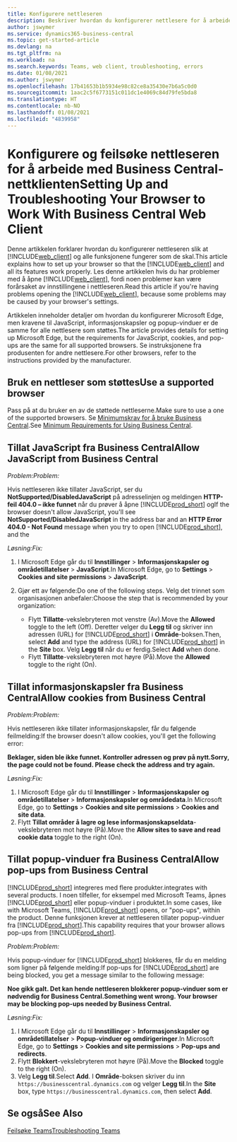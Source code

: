 ```yaml
---
title: Konfigurere nettleseren
description: Beskriver hvordan du konfigurerer nettlesere for å arbeide med Business Central og produkter som integreres med det.
author: jswymer
ms.service: dynamics365-business-central
ms.topic: get-started-article
ms.devlang: na
ms.tgt_pltfrm: na
ms.workload: na
ms.search.keywords: Teams, web client, troubleshooting, errors
ms.date: 01/08/2021
ms.author: jswymer
ms.openlocfilehash: 17b41653b1b5934e98c82ce8a35430e7b6a5c0d0
ms.sourcegitcommit: 1aac2c5f6773151c011dc1e4069c84d79fe5bda8
ms.translationtype: HT
ms.contentlocale: nb-NO
ms.lasthandoff: 01/08/2021
ms.locfileid: "4839958"
---
```

# <a name="setting-up-and-troubleshooting-your-browser-to-work-with-business-central-web-client"></a><span data-ttu-id="719e2-103">Konfigurere og feilsøke nettleseren for å arbeide med Business Central-nettklienten</span><span class="sxs-lookup"><span data-stu-id="719e2-103">Setting Up and Troubleshooting Your Browser to Work With Business Central Web Client</span></span>

<span data-ttu-id="719e2-104">Denne artikkelen forklarer hvordan du konfigurerer nettleseren slik at [!INCLUDE[web_client](includes/web_client.md)] og alle funksjonene fungerer som de skal.</span><span class="sxs-lookup"><span data-stu-id="719e2-104">This article explains how to set up your browser so that the [!INCLUDE[web_client](includes/web_client.md)] and all its features work properly.</span></span> <span data-ttu-id="719e2-105">Les denne artikkelen hvis du har problemer med å åpne [!INCLUDE[web_client](includes/web_client.md)], fordi noen problemer kan være forårsaket av innstillingene i nettleseren.</span><span class="sxs-lookup"><span data-stu-id="719e2-105">Read this article if you're having problems opening the [!INCLUDE[web_client](includes/web_client.md)], because some problems may be caused by your browser's settings.</span></span>

<span data-ttu-id="719e2-106">Artikkelen inneholder detaljer om hvordan du konfigurerer Microsoft Edge, men kravene til JavaScript, informasjonskapsler og popup-vinduer er de samme for alle nettlesere som støttes.</span><span class="sxs-lookup"><span data-stu-id="719e2-106">The article provides details for setting up Microsoft Edge, but the requirements for JavaScript, cookies, and pop-ups are the same for all supported browsers.</span></span> <span data-ttu-id="719e2-107">Se instruksjonene fra produsenten for andre nettlesere.</span><span class="sxs-lookup"><span data-stu-id="719e2-107">For other browsers, refer to the instructions provided by the manufacturer.</span></span>  

## <a name="use-a-supported-browser"></a><span data-ttu-id="719e2-108">Bruk en nettleser som støttes</span><span class="sxs-lookup"><span data-stu-id="719e2-108">Use a supported browser</span></span>

<span data-ttu-id="719e2-109">Pass på at du bruker en av de støttede nettleserne.</span><span class="sxs-lookup"><span data-stu-id="719e2-109">Make sure to use a one of the supported browsers.</span></span> <span data-ttu-id="719e2-110">Se [Minimumskrav for å bruke Business Central](product-requirements.md#recommended-browsers).</span><span class="sxs-lookup"><span data-stu-id="719e2-110">See [Minimum Requirements for Using Business Central](product-requirements.md#recommended-browsers).</span></span>  

## <a name="allow-javascript-from-business-central"></a><span data-ttu-id="719e2-111">Tillat JavaScript fra Business Central</span><span class="sxs-lookup"><span data-stu-id="719e2-111">Allow JavaScript from Business Central</span></span>

<span data-ttu-id="719e2-112">*Problem:*</span><span class="sxs-lookup"><span data-stu-id="719e2-112">*Problem:*</span></span>

<span data-ttu-id="719e2-113">Hvis nettleseren ikke tillater JavaScript, ser du **NotSupported/DisabledJavaScript** på adresselinjen og meldingen **HTTP-feil 404.0 – ikke funnet** når du prøver å åpne [!INCLUDE[prod_short](includes/prod_short.md)] og</span><span class="sxs-lookup"><span data-stu-id="719e2-113">If the browser doesn't allow JavaScript, you'll see **NotSupported/DisabledJavaScript** in the address bar and an **HTTP Error 404.0 - Not Found** message when you try to open [!INCLUDE[prod_short](includes/prod_short.md)], and the</span></span> 

<!-- http://localhost:8080/NotSupported/DisabledJavaScript HTTP Error 404.0 - Not Found
The resource you are looking for has been removed, had its name changed, or is temporarily unavailable. -->

<span data-ttu-id="719e2-114">*Løsning:*</span><span class="sxs-lookup"><span data-stu-id="719e2-114">*Fix:*</span></span>

1. <span data-ttu-id="719e2-115">I Microsoft Edge går du til **Innstillinger** > **Informasjonskapsler og områdetillatelser** > **JavaScript**.</span><span class="sxs-lookup"><span data-stu-id="719e2-115">In Microsoft Edge, go to **Settings** > **Cookies and site permissions** > **JavaScript**.</span></span>
2. <span data-ttu-id="719e2-116">Gjør ett av følgende:</span><span class="sxs-lookup"><span data-stu-id="719e2-116">Do one of the following steps.</span></span> <span data-ttu-id="719e2-117">Velg det trinnet som organisasjonen anbefaler:</span><span class="sxs-lookup"><span data-stu-id="719e2-117">Choose the step that is recommended by your organization:</span></span>

    - <span data-ttu-id="719e2-118">Flytt **Tillatte**-vekslebryteren mot venstre (Av).</span><span class="sxs-lookup"><span data-stu-id="719e2-118">Move the **Allowed** toggle to the left (Off).</span></span> <span data-ttu-id="719e2-119">Deretter velger du **Legg til** og skriver inn adressen (URL) for [!INCLUDE[prod_short](includes/prod_short.md)] i **Område**-boksen.</span><span class="sxs-lookup"><span data-stu-id="719e2-119">Then, select **Add** and type the address (URL) for [!INCLUDE[prod_short](includes/prod_short.md)] in the **Site** box.</span></span> <span data-ttu-id="719e2-120">Velg **Legg til** når du er ferdig.</span><span class="sxs-lookup"><span data-stu-id="719e2-120">Select **Add** when done.</span></span>
    - <span data-ttu-id="719e2-121">Flytt **Tillatte**-vekslebryteren mot høyre (På).</span><span class="sxs-lookup"><span data-stu-id="719e2-121">Move the **Allowed** toggle to the right (On).</span></span>

## <a name="allow-cookies-from-business-central"></a><span data-ttu-id="719e2-122">Tillat informasjonskapsler fra Business Central</span><span class="sxs-lookup"><span data-stu-id="719e2-122">Allow cookies from Business Central</span></span>

<span data-ttu-id="719e2-123">*Problem:*</span><span class="sxs-lookup"><span data-stu-id="719e2-123">*Problem:*</span></span>

<span data-ttu-id="719e2-124">Hvis nettleseren ikke tillater informasjonskapsler, får du følgende feilmelding:</span><span class="sxs-lookup"><span data-stu-id="719e2-124">If the browser doesn't allow cookies, you'll get the following error:</span></span>

<span data-ttu-id="719e2-125">**Beklager, siden ble ikke funnet. Kontroller adressen og prøv på nytt.**</span><span class="sxs-lookup"><span data-stu-id="719e2-125">**Sorry, the page could not be found. Please check the address and try again.**</span></span> 

<span data-ttu-id="719e2-126">*Løsning:*</span><span class="sxs-lookup"><span data-stu-id="719e2-126">*Fix:*</span></span>

1. <span data-ttu-id="719e2-127">I Microsoft Edge går du til **Innstillinger** > **Informasjonskapsler og områdetillatelser** > **Informasjonskapsler og områdedata**.</span><span class="sxs-lookup"><span data-stu-id="719e2-127">In Microsoft Edge, go to **Settings** > **Cookies and site permissions** > **Cookies and site data**.</span></span>
2. <span data-ttu-id="719e2-128">Flytt **Tillat områder å lagre og lese informasjonskapseldata**-vekslebryteren mot høyre (På).</span><span class="sxs-lookup"><span data-stu-id="719e2-128">Move the **Allow sites to save and read cookie data** toggle to the right (On).</span></span>  

## <a name="allow-pop-ups-from-business-central"></a><a name="popup"></a><span data-ttu-id="719e2-129">Tillat popup-vinduer fra Business Central</span><span class="sxs-lookup"><span data-stu-id="719e2-129">Allow pop-ups from Business Central</span></span>

[!INCLUDE[prod_short](includes/prod_short.md)] <span data-ttu-id="719e2-130">integreres med flere produkter.</span><span class="sxs-lookup"><span data-stu-id="719e2-130">integrates with several products.</span></span> <span data-ttu-id="719e2-131">I noen tilfeller, for eksempel med Microsoft Teams, åpnes [!INCLUDE[prod_short](includes/prod_short.md)] eller popup-vinduer i produktet.</span><span class="sxs-lookup"><span data-stu-id="719e2-131">In some cases, like with Microsoft Teams, [!INCLUDE[prod_short](includes/prod_short.md)] opens, or "pop-ups", within the product.</span></span> <span data-ttu-id="719e2-132">Denne funksjonen krever at nettleseren tillater popup-vinduer fra [!INCLUDE[prod_short](includes/prod_short.md)].</span><span class="sxs-lookup"><span data-stu-id="719e2-132">This capability requires that your browser allows pop-ups from [!INCLUDE[prod_short](includes/prod_short.md)].</span></span>

<span data-ttu-id="719e2-133">*Problem:*</span><span class="sxs-lookup"><span data-stu-id="719e2-133">*Problem:*</span></span>

<span data-ttu-id="719e2-134">Hvis popup-vinduer for [!INCLUDE[prod_short](includes/prod_short.md)] blokkeres, får du en melding som ligner på følgende melding:</span><span class="sxs-lookup"><span data-stu-id="719e2-134">If pop-ups for [!INCLUDE[prod_short](includes/prod_short.md)] are being blocked, you get a message similar to the following message:</span></span>

<span data-ttu-id="719e2-135">**Noe gikk galt. Det kan hende nettleseren blokkerer popup-vinduer som er nødvendig for Business Central.**</span><span class="sxs-lookup"><span data-stu-id="719e2-135">**Something went wrong. Your browser may be blocking pop-ups needed by Business Central.**</span></span>

<!--
Something went wrong
Your browser may be blocking pop-ups needed by Business Central.

Change your browser settings to allow pop-ups or allow this for trusted domains, then try again.
If these settings are managed for your organization, you should contact your administrator for assistance.

Try again
-->
<span data-ttu-id="719e2-136">*Løsning:*</span><span class="sxs-lookup"><span data-stu-id="719e2-136">*Fix:*</span></span>

1. <span data-ttu-id="719e2-137">I Microsoft Edge går du til **Innstillinger** > **Informasjonskapsler og områdetillatelser** > **Popup-vinduer og omdirigeringer**.</span><span class="sxs-lookup"><span data-stu-id="719e2-137">In Microsoft Edge, go to **Settings** > **Cookies and site permissions** > **Pop-ups and redirects**.</span></span>
2. <span data-ttu-id="719e2-138">Flytt **Blokkert**-vekslebryteren mot høyre (På).</span><span class="sxs-lookup"><span data-stu-id="719e2-138">Move the **Blocked** toggle to the right (On).</span></span>
3. <span data-ttu-id="719e2-139">Velg **Legg til**.</span><span class="sxs-lookup"><span data-stu-id="719e2-139">Select **Add**.</span></span> <span data-ttu-id="719e2-140">I **Område**-boksen skriver du inn `https://businesscentral.dynamics.com` og velger **Legg til**.</span><span class="sxs-lookup"><span data-stu-id="719e2-140">In the **Site** box, type `https://businesscentral.dynamics.com`, then select **Add**.</span></span>

## <a name="see-also"></a><span data-ttu-id="719e2-141">Se også</span><span class="sxs-lookup"><span data-stu-id="719e2-141">See Also</span></span>

[<span data-ttu-id="719e2-142">Feilsøke Teams</span><span class="sxs-lookup"><span data-stu-id="719e2-142">Troubleshooting Teams</span></span>](admin-teams-troubleshooting.md)  